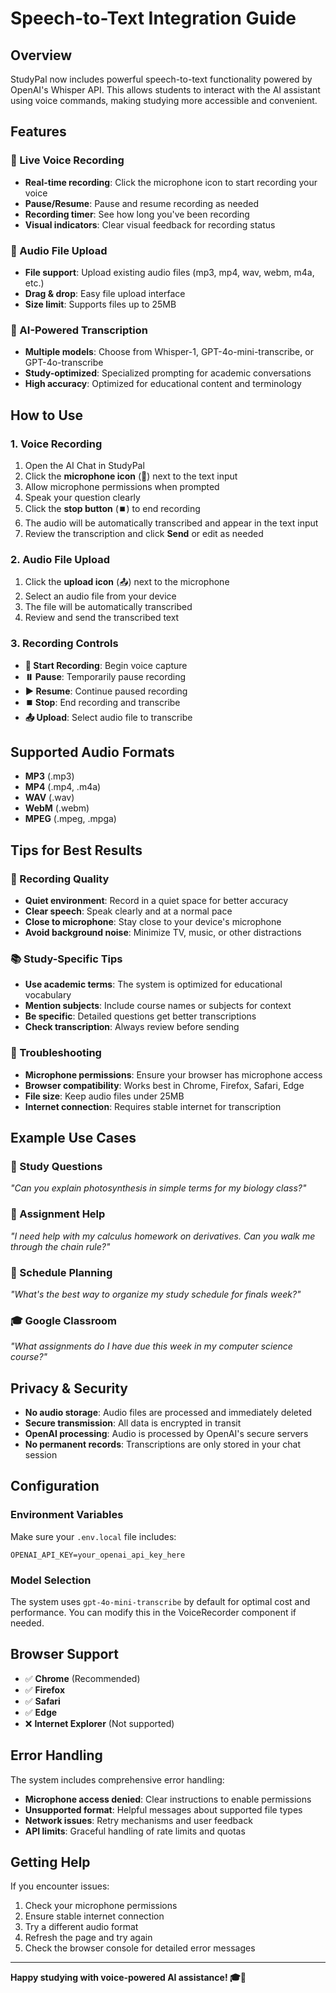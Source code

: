 # Speech-to-Text Integration Guide

## Overview
StudyPal now includes powerful speech-to-text functionality powered by OpenAI's Whisper API. This allows students to interact with the AI assistant using voice commands, making studying more accessible and convenient.

## Features

### 🎤 Live Voice Recording
- **Real-time recording**: Click the microphone icon to start recording your voice
- **Pause/Resume**: Pause and resume recording as needed
- **Recording timer**: See how long you've been recording
- **Visual indicators**: Clear visual feedback for recording status

### 📁 Audio File Upload
- **File support**: Upload existing audio files (mp3, mp4, wav, webm, m4a, etc.)
- **Drag & drop**: Easy file upload interface
- **Size limit**: Supports files up to 25MB

### 🧠 AI-Powered Transcription
- **Multiple models**: Choose from Whisper-1, GPT-4o-mini-transcribe, or GPT-4o-transcribe
- **Study-optimized**: Specialized prompting for academic conversations
- **High accuracy**: Optimized for educational content and terminology

## How to Use

### 1. Voice Recording
1. Open the AI Chat in StudyPal
2. Click the **microphone icon** (🎤) next to the text input
3. Allow microphone permissions when prompted
4. Speak your question clearly
5. Click the **stop button** (⏹️) to end recording
6. The audio will be automatically transcribed and appear in the text input
7. Review the transcription and click **Send** or edit as needed

### 2. Audio File Upload
1. Click the **upload icon** (📤) next to the microphone
2. Select an audio file from your device
3. The file will be automatically transcribed
4. Review and send the transcribed text

### 3. Recording Controls
- **🎤 Start Recording**: Begin voice capture
- **⏸️ Pause**: Temporarily pause recording
- **▶️ Resume**: Continue paused recording
- **⏹️ Stop**: End recording and transcribe
- **📤 Upload**: Select audio file to transcribe

## Supported Audio Formats
- **MP3** (.mp3)
- **MP4** (.mp4, .m4a)
- **WAV** (.wav)
- **WebM** (.webm)
- **MPEG** (.mpeg, .mpga)

## Tips for Best Results

### 🎯 Recording Quality
- **Quiet environment**: Record in a quiet space for better accuracy
- **Clear speech**: Speak clearly and at a normal pace
- **Close to microphone**: Stay close to your device's microphone
- **Avoid background noise**: Minimize TV, music, or other distractions

### 📚 Study-Specific Tips
- **Use academic terms**: The system is optimized for educational vocabulary
- **Mention subjects**: Include course names or subjects for context
- **Be specific**: Detailed questions get better transcriptions
- **Check transcription**: Always review before sending

### 🔧 Troubleshooting
- **Microphone permissions**: Ensure your browser has microphone access
- **Browser compatibility**: Works best in Chrome, Firefox, Safari, Edge
- **File size**: Keep audio files under 25MB
- **Internet connection**: Requires stable internet for transcription

## Example Use Cases

### 📖 Study Questions
*"Can you explain photosynthesis in simple terms for my biology class?"*

### 📝 Assignment Help
*"I need help with my calculus homework on derivatives. Can you walk me through the chain rule?"*

### 📅 Schedule Planning
*"What's the best way to organize my study schedule for finals week?"*

### 🎓 Google Classroom
*"What assignments do I have due this week in my computer science course?"*

## Privacy & Security
- **No audio storage**: Audio files are processed and immediately deleted
- **Secure transmission**: All data is encrypted in transit
- **OpenAI processing**: Audio is processed by OpenAI's secure servers
- **No permanent records**: Transcriptions are only stored in your chat session

## Configuration

### Environment Variables
Make sure your `.env.local` file includes:
```env
OPENAI_API_KEY=your_openai_api_key_here
```

### Model Selection
The system uses `gpt-4o-mini-transcribe` by default for optimal cost and performance. You can modify this in the VoiceRecorder component if needed.

## Browser Support
- ✅ **Chrome** (Recommended)
- ✅ **Firefox**
- ✅ **Safari**
- ✅ **Edge**
- ❌ **Internet Explorer** (Not supported)

## Error Handling
The system includes comprehensive error handling:
- **Microphone access denied**: Clear instructions to enable permissions
- **Unsupported format**: Helpful messages about supported file types
- **Network issues**: Retry mechanisms and user feedback
- **API limits**: Graceful handling of rate limits and quotas

## Getting Help
If you encounter issues:
1. Check your microphone permissions
2. Ensure stable internet connection
3. Try a different audio format
4. Refresh the page and try again
5. Check the browser console for detailed error messages

---

**Happy studying with voice-powered AI assistance! 🎓🎤**
